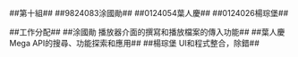 ##第十組##
##9824083涂國勛##
##0124054葉人慶##
##0124026楊琮堡##

##工作分配##
##涂國勛   播放器介面的撰寫和播放檔案的傳入功能##
##葉人慶   Mega API的搜尋、功能探索和應用##
##楊琮堡   UI和程式整合，除錯##